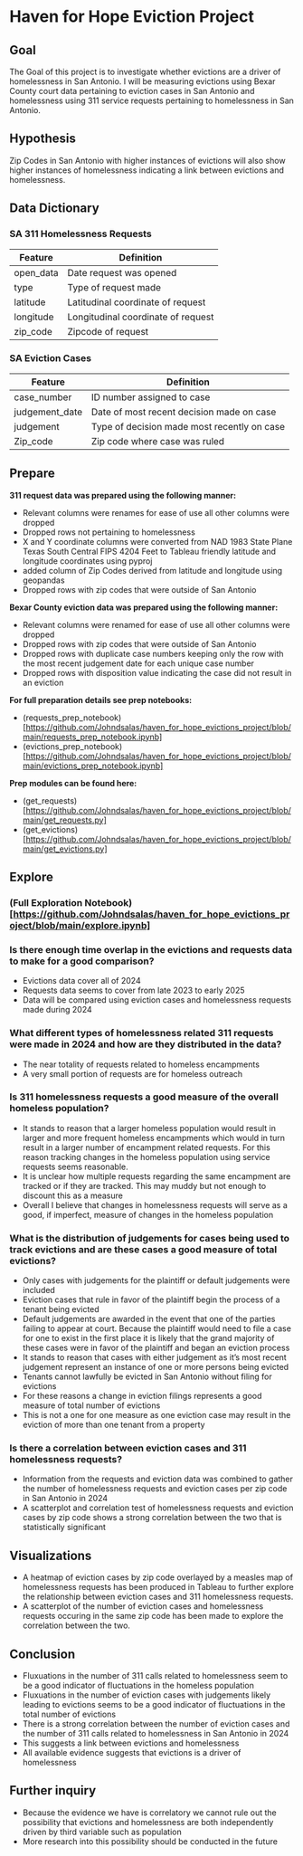 # Haven for Hope Eviction Project

## Goal

The Goal of this project is to investigate whether evictions are a driver of homelessness in San Antonio. I will be measuring evictions using Bexar County court data pertaining to eviction cases in San Antonio and homelessness using 311 service requests pertaining to homelessness in San Antonio.

## Hypothesis

Zip Codes in San Antonio with higher instances of evictions will also show higher instances of homelessness indicating a link between evictions and homelessness.

## Data Dictionary

### SA 311 Homelessness Requests

|Feature|Definition|
|-------|----------|
|open_data| Date request was opened|
|type| Type of request made|
|latitude| Latitudinal coordinate of request|
|longitude| Longitudinal coordinate of request|
|zip_code| Zipcode of request|

### SA Eviction Cases

|Feature|Definition|
|-------|----------|
|case_number| ID number assigned to case|
|judgement_date| Date of most recent decision made on case|
|judgement| Type of decision made most recently on case|
|Zip_code| Zip code where case was ruled|

## Prepare

**311 request data was prepared using the following manner:**
* Relevant columns were renames for ease of use all other columns were dropped
* Dropped rows not pertaining to homelessness
* X and Y coordinate columns were converted from NAD 1983 State Plane Texas South Central FIPS 4204 Feet to Tableau friendly latitude and longitude coordinates using pyproj
* added column of Zip Codes derived from latitude and longitude using geopandas
* Dropped rows with zip codes that were outside of San Antonio

**Bexar County eviction data was prepared using the following manner:**
* Relevant columns were renamed for ease of use all other columns were dropped
* Dropped rows with zip codes that were outside of San Antonio
* Dropped rows with duplicate case numbers keeping only the row with the most recent judgement date for each unique case number
* Dropped rows with disposition value indicating the case did not result in an eviction

**For full preparation details see prep notebooks:**
* (requests_prep_notebook)[https://github.com/Johndsalas/haven_for_hope_evictions_project/blob/main/requests_prep_notebook.ipynb]
* (evictions_prep_notebook)[https://github.com/Johndsalas/haven_for_hope_evictions_project/blob/main/evictions_prep_notebook.ipynb]

**Prep modules can be found here:**
* (get_requests)[https://github.com/Johndsalas/haven_for_hope_evictions_project/blob/main/get_requests.py]
* (get_evictions)[https://github.com/Johndsalas/haven_for_hope_evictions_project/blob/main/get_evictions.py]

## Explore

### (Full Exploration Notebook)[https://github.com/Johndsalas/haven_for_hope_evictions_project/blob/main/explore.ipynb]

### Is there enough time overlap in the evictions and requests data to make for a good comparison?
* Evictions data cover all of 2024
* Requests data seems to cover from late 2023 to early 2025
* Data will be compared using eviction cases and homelessness requests made during 2024

### What different types of homelessness related 311 requests were made in 2024 and how are they distributed in the data?
* The near totality of requests related to homeless encampments
* A very small portion of requests are for homeless outreach

### Is 311 homelessness requests a good measure of the overall homeless population?
* It stands to reason that a larger homeless population would result in larger and more frequent homeless encampments which would in turn result in a larger number of encampment related requests. For this reason tracking changes in the homeless population using service requests seems reasonable.
* It is unclear how multiple requests regarding the same encampment are tracked or if they are tracked. This may muddy but not enough to discount this as a measure
* Overall I believe that changes in homelessness requests will serve as a good, if imperfect, measure of changes in the homeless population

### What is the distribution of judgements for cases being used to track evictions and are these cases a good measure of total evictions?
* Only cases with judgements for the plaintiff or default judgements were included
* Eviction cases that rule in favor of the plaintiff begin the process of a tenant being evicted
* Default judgements are awarded in the event that one of the parties failing to appear at court. Because the plaintiff would need to file a case for one to exist in the first place it is likely that the grand majority of these cases were in favor of the plaintiff and began an eviction process
* It stands to reason that cases with either judgement as it’s most recent judgement represent an instance of one or more persons being evicted
* Tenants cannot lawfully be evicted in San Antonio without filing for evictions
* For these reasons a change in eviction filings represents a good measure of total number of evictions
* This is not a one for one measure as one eviction case may result in the eviction of more than one tenant from a property

### Is there a correlation between eviction cases and 311 homelessness requests?
* Information from the requests and eviction data was combined to gather the number of homelessness requests and eviction cases per zip code in San Antonio in 2024
* A scatterplot and correlation test of homelessness requests and eviction cases by zip code shows a strong correlation between the two that is statistically significant

## Visualizations
* A heatmap of eviction cases by zip code overlayed by a measles map of homelessness requests has been produced in Tableau to further explore the relationship between eviction cases and 311 homelessness requests.
* A scatterplot of the number of eviction cases and homelessness requests occuring in the same zip code has been made to explore the correlation between the two.

## Conclusion
* Fluxuations in the number of 311 calls related to homelessness seem to be a good indicator of fluctuations in the homeless population
* Fluxuations in the number of eviction cases with judgements likely leading to evictions seems to be a good indicator of fluctuations in the total number of evictions
* There is a strong correlation between the number of eviction cases and the number of 311 calls related to homelessness in San Antonio in 2024
* This suggests a link between evictions and homelessness
* All available evidence suggests that evictions is a driver of homelessness

## Further inquiry
* Because the evidence we have is correlatory we cannot rule out the possibility that evictions and homelessness are both independently driven by third variable such as population
* More research into this possibility should be conducted in the future
